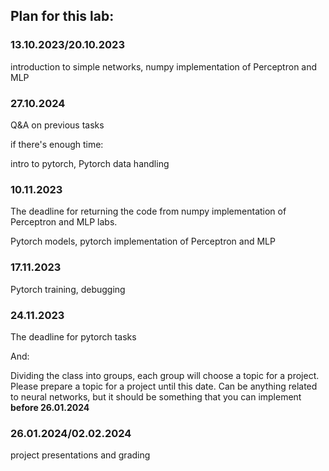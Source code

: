 ## Plan for this lab:
### 13.10.2023/20.10.2023
introduction to simple networks, numpy implementation of Perceptron and MLP

### 27.10.2024
Q&A on previous tasks

if there's enough time:

intro to pytorch, Pytorch data handling

### 10.11.2023
The deadline for returning the code from numpy implementation of Perceptron and MLP labs.

Pytorch models, pytorch implementation of Perceptron and MLP

### 17.11.2023 
Pytorch training, debugging

### 24.11.2023 
The deadline for pytorch tasks

And:

Dividing the class into groups, each group will choose a topic for a project. Please prepare a topic for a project until this date. Can be anything related to neural networks, but it should be something that you can implement **before 26.01.2024**

### 26.01.2024/02.02.2024
project presentations and grading